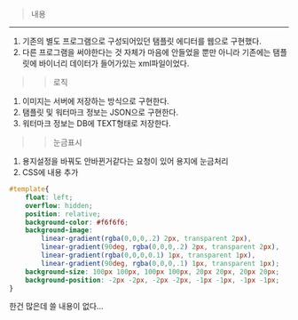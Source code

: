 >내용
---
1. 기존의 별도 프로그램으로 구성되어있던 탬플릿 에디터를 웹으로 구현했다.
2. 다른 프로그램을 써야한다는 것 자체가 마음에 안들었을 뿐만 아니라 기존에는 탬플릿에 바이너리 데이터가 들어가있는 xml파일이었다.

>>로직
1. 이미지는 서버에 저장하는 방식으로 구현한다. 
2. 탬플릿 및 워터마크 정보는 JSON으로 구현한다.
3. 워터마크 정보는 DB에 TEXT형태로 저장한다.

>>눈금표시
1. 용지설정을 바꿔도 안바뀐거같다는 요청이 있어 용지에 눈금처리
2. CSS에 내용 추가
```css
#template{
    float: left;
    overflow: hidden;
    position: relative;
    background-color: #f6f6f6;
    background-image:
        linear-gradient(rgba(0,0,0,.2) 2px, transparent 2px),
        linear-gradient(90deg, rgba(0,0,0,.2) 2px, transparent 2px),
        linear-gradient(rgba(0,0,0,0.1) 1px, transparent 1px),
        linear-gradient(90deg, rgba(0,0,0,.1) 1px, transparent 1px);
    background-size: 100px 100px, 100px 100px, 20px 20px, 20px 20px;
    background-position: -2px -2px, -2px -2px, -1px -1px, -1px -1px;
}
```

한건 많은데 쓸 내용이 없다...